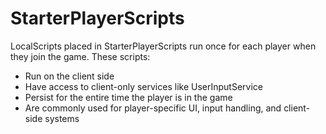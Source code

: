 # StarterPlayerScripts

LocalScripts placed in StarterPlayerScripts run once for each player when they join the game. These scripts:
- Run on the client side
- Have access to client-only services like UserInputService
- Persist for the entire time the player is in the game
- Are commonly used for player-specific UI, input handling, and client-side systems